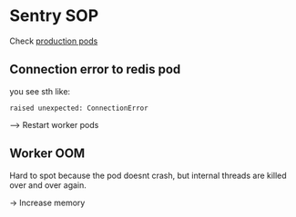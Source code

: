 # Sentry SOP

Check [production pods](https://console-openshift-console.apps.app-sre-prod-01.i7w5.p1.openshiftapps.com/k8s/ns/sentry-production/pods)

## Connection error to redis pod

you see sth like:

```
raised unexpected: ConnectionError
```

--> Restart worker pods

## Worker OOM

Hard to spot because the pod doesnt crash, but internal threads are killed over and over again.

-> Increase memory
